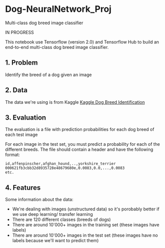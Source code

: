 # Dog-NeuralNetwork_Proj
Multi-class dog breed image classifier

IN PROGRESS

This notebook use Tensorflow (version 2.0) and Tensorflow Hub to build an end-to-end multi-class dog breed image classifier.

## 1. Problem
Identify the breed of a dog given an image

## 2. Data
The data we're using is from Kaggle
[Kaggle Dog Breed Identification](https://www.kaggle.com/c/dog-breed-identification/data)

## 3. Evaluation
The evaluation is a file with prediction probabilities for each dog breed of each test image

For each image in the test set, you must predict a probability for each of the different breeds. The file should contain a header and have the following format:
```
id,affenpinscher,afghan_hound,..,yorkshire_terrier
000621fb3cbb32d8935728e48679680e,0.0083,0.0,...,0.0083
etc.
```

## 4. Features
Some information about the data:
* We're dealing with images (unstructured data) so it's porobably better if we use deep learning/ transfer learning
* There are 120 different classes (breeds of dogs)
* There are around 10'000+ images in the training set (these images have labels)
* There are around 10'000+ images in the test set (these images have no labels because we'll want to predict them)
